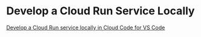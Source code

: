 # Develop a Cloud Run Service Locally

[Develop a Cloud Run service locally in Cloud Code for VS Code](https://cloud.google.com/code/docs/vscode/develop-service)
